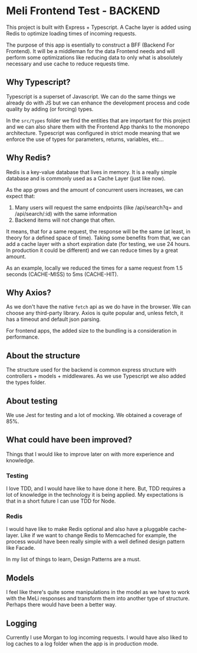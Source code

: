 # Meli Frontend Test - BACKEND

This project is built with Express + Typescript. A Cache layer is added using Redis to optimize loading times of incoming requests.

The purpose of this app is esentially to construct a BFF (Backend For Frontend). It will be a middleman for the data Frontend needs and will perform some optimizations like reducing data to only what is absolutely necessary and use cache to reduce requests time.

## Why Typescript?

Typescript is a superset of Javascript. We can do the same things we already do with JS but we can enhance the development process and code quality by adding (or forcing) types.

In the `src/types` folder we find the entities that are important for this project and we can also share them with the Frontend App thanks to the monorepo architecture.
Typescript was configured in strict mode meaning that we enforce the use of types for parameters, returns, variables, etc...

## Why Redis?

Redis is a key-value database that lives in memory. It is a really simple database and is commonly used as a Cache Layer (just like now).

As the app grows and the amount of concurrent users increases, we can expect that:

1. Many users will request the same endpoints (like /api/search?q= and /api/search/:id) with the same information
2. Backend items will not change that often.

It means, that for a same request, the response will be the same (at least, in theory for a defined space of time).
Taking some benefits from that, we can add a cache layer with a short expiration date (for testing, we use 24 hours. In production it could be different) and we can reduce times by a great amount.

As an example, locally we reduced the times for a same request from 1.5 seconds (CACHE-MISS) to 5ms (CACHE-HIT).

## Why Axios?

As we don't have the native `fetch` api as we do have in the browser. We can choose any third-party library. Axios is quite popular and, unless fetch, it has a timeout and default json parsing.

For frontend apps, the added size to the bundling is a consideration in performance.

## About the structure

The structure used for the backend is common express structure with controllers + models + middlewares. As we use Typescript we also added the types folder.

## About testing

We use Jest for testing and a lot of mocking. We obtained a coverage of 85%.

## What could have been improved?

Things that I would like to improve later on with more experience and knowledge.

### Testing

I love TDD, and I would have like to have done it here. But, TDD requires a lot of knowledge in the technology it is being applied.
My expectations is that in a short future I can use TDD for Node.

### Redis

I would have like to make Redis optional and also have a pluggable cache-layer. Like if we want to change Redis to Memcached for example, the process would have been really simple with a well defined design pattern like Facade.

In my list of things to learn, Design Patterns are a must.

## Models

I feel like there's quite some manipulations in the model as we have to work with the MeLi responses and transform them into another type of structure. Perhaps there would have been a better way.

## Logging

Currently I use Morgan to log incoming requests. I would have also liked to log caches to a log folder when the app is in production mode.